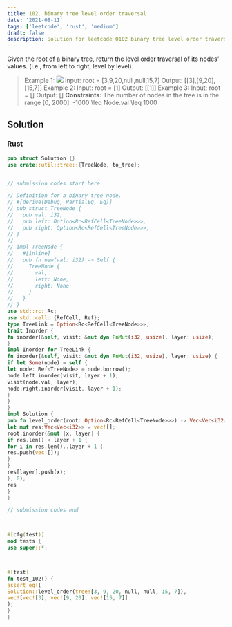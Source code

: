 ```yaml
---
title: 102. binary tree level order traversal
date: '2021-08-11'
tags: ['leetcode', 'rust', 'medium']
draft: false
description: Solution for leetcode 0102 binary tree level order traversal
---
```




Given the root of a binary tree, return the level order traversal of its nodes' values. (i.e., from left to right, level by level).



>   Example 1:
>   ![](https://assets.leetcode.com/uploads/2021/02/19/tree1.jpg)
>   Input: root <TeX>=</TeX> [3,9,20,null,null,15,7]
>   Output: [[3],[9,20],[15,7]]
>   Example 2:
>   Input: root <TeX>=</TeX> [1]
>   Output: [[1]]
>   Example 3:
>   Input: root <TeX>=</TeX> []
>   Output: []
**Constraints:**
>   	The number of nodes in the tree is in the range [0, 2000].
>   	-1000 <TeX>\leq</TeX> Node.val <TeX>\leq</TeX> 1000


## Solution


### Rust
```rust
pub struct Solution {}
use crate::util::tree::{TreeNode, to_tree};


// submission codes start here

// Definition for a binary tree node.
// #[derive(Debug, PartialEq, Eq)]
// pub struct TreeNode {
//   pub val: i32,
//   pub left: Option<Rc<RefCell<TreeNode>>>,
//   pub right: Option<Rc<RefCell<TreeNode>>>,
// }
//
// impl TreeNode {
//   #[inline]
//   pub fn new(val: i32) -> Self {
//     TreeNode {
//       val,
//       left: None,
//       right: None
//     }
//   }
// }
use std::rc::Rc;
use std::cell::{RefCell, Ref};
type TreeLink = Option<Rc<RefCell<TreeNode>>>;
trait Inorder {
fn inorder(&self, visit: &mut dyn FnMut(i32, usize), layer: usize);
}
impl Inorder for TreeLink {
fn inorder(&self, visit: &mut dyn FnMut(i32, usize), layer: usize) {
if let Some(node) = self {
let node: Ref<TreeNode> = node.borrow();
node.left.inorder(visit, layer + 1);
visit(node.val, layer);
node.right.inorder(visit, layer + 1);
}
}
}
impl Solution {
pub fn level_order(root: Option<Rc<RefCell<TreeNode>>>) -> Vec<Vec<i32>> {
let mut res:Vec<Vec<i32>> = vec![];
root.inorder(&mut |x, layer| {
if res.len() < layer + 1 {
for i in res.len()..layer + 1 {
res.push(vec![]);
}
}
res[layer].push(x);
}, 0);
res
}
}

// submission codes end



#[cfg(test)]
mod tests {
use super::*;



#[test]
fn test_102() {
assert_eq!(
Solution::level_order(tree![3, 9, 20, null, null, 15, 7]),
vec![vec![3], vec![9, 20], vec![15, 7]]
);
}
}

```
